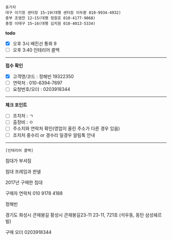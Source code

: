 ```
휴가자
대구 이기정 센터장 15~19(대행 센터장 이두환 010-9934-4932)
중부 조영찬 12~15(대행 정원호 010-4177-9068)
충청 이태구 15~16(대행 김지원 010-4013-5334)
```

**todo**
- [x] 오후 3시 배진선 통화 9
- [ ] 오후 3:40 인테리어 콜백
---
**접수 확인**
- [x] 고객명/코드 : 정해빈 19322350
- [ ] 연락처 : 010-6394-7697
- [ ] 요청번호/오더 : 0203918344
---
**체크 포인트**
- [ ] 조치처 : ㄱ
- [ ] 출장비 : ㅇ
- [ ] 주소지와 연락처 확인(영업이 올린 주소가 다른 경우 있음)
- [ ] 조치처 중수리 or 경수리 일경우 알림톡 안내
---
```
[인테리어 콜백]
```

침대가 부셔짐

침대 프레임과 판넬

2017년 구매한 침대

구매자 연락처 010 9178 4188

정해빈 

경기도 화성시 큰재봉길 황성시 큰재봉길23-11
23-11, 721호 (석우동, 동탄 삼성쉐르빌)


구매 오더 0203918344